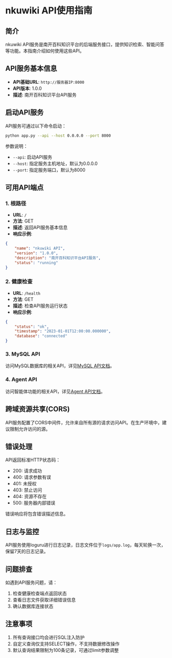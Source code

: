 # nkuwiki API使用指南

## 简介

nkuwiki API服务是南开百科知识平台的后端服务接口，提供知识检索、智能问答等功能。本指南介绍如何使用这些API。

## API服务基本信息

- **API基础URL**: `http://服务器IP:8000`
- **API版本**: 1.0.0
- **描述**: 南开百科知识平台API服务

## 启动API服务

API服务可通过以下命令启动：

```bash
python app.py --api --host 0.0.0.0 --port 8000
```

参数说明：

- `--api`: 启动API服务
- `--host`: 指定服务主机地址，默认为0.0.0.0
- `--port`: 指定服务端口，默认为8000

## 可用API端点

### 1. 根路径

- **URL**: `/`
- **方法**: GET
- **描述**: 返回API服务基本信息
- **响应示例**:

```json
{
    "name": "nkuwiki API",
    "version": "1.0.0",
    "description": "南开百科知识平台API服务",
    "status": "running"
}
```

### 2. 健康检查

- **URL**: `/health`
- **方法**: GET
- **描述**: 检查API服务运行状态
- **响应示例**:

```json
{
    "status": "ok",
    "timestamp": "2023-01-01T12:00:00.000000",
    "database": "connected"
}
```

### 3. MySQL API

访问MySQL数据库的相关API，详见[MySQL API文档](../etl/api/mysql_api.md)。

### 4. Agent API

访问智能体功能的相关API，详见[Agent API文档](../core/api/agent_api.md)。

## 跨域资源共享(CORS)

API服务配置了CORS中间件，允许来自所有源的请求访问API。在生产环境中，建议限制允许访问的源。

## 错误处理

API返回标准HTTP状态码：

- 200: 请求成功
- 400: 请求参数有误
- 401: 未授权
- 403: 禁止访问
- 404: 资源不存在
- 500: 服务器内部错误

错误响应将包含错误描述信息。

## 日志与监控

API服务使用loguru进行日志记录，日志文件位于`logs/app.log`，每天轮换一次，保留7天的日志记录。

## 问题排查

如遇到API服务问题，请：

1. 检查健康检查端点返回状态
2. 查看日志文件获取详细错误信息
3. 确认数据库连接状态

## 注意事项

1. 所有查询接口均会进行SQL注入防护
2. 自定义查询仅支持SELECT操作，不支持数据修改操作
3. 默认查询结果限制为100条记录，可通过limit参数调整
